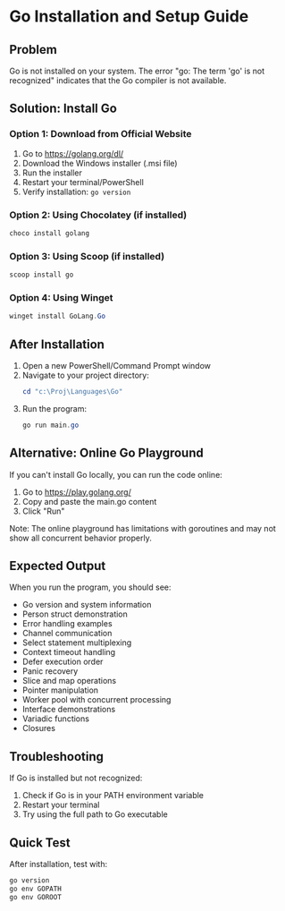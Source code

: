# Go Installation and Setup Guide

## Problem
Go is not installed on your system. The error "go: The term 'go' is not recognized" indicates that the Go compiler is not available.

## Solution: Install Go

### Option 1: Download from Official Website
1. Go to https://golang.org/dl/
2. Download the Windows installer (.msi file)
3. Run the installer
4. Restart your terminal/PowerShell
5. Verify installation: `go version`

### Option 2: Using Chocolatey (if installed)
```powershell
choco install golang
```

### Option 3: Using Scoop (if installed)
```powershell
scoop install go
```

### Option 4: Using Winget
```powershell
winget install GoLang.Go
```

## After Installation
1. Open a new PowerShell/Command Prompt window
2. Navigate to your project directory:
   ```powershell
   cd "c:\Proj\Languages\Go"
   ```
3. Run the program:
   ```powershell
   go run main.go
   ```

## Alternative: Online Go Playground
If you can't install Go locally, you can run the code online:
1. Go to https://play.golang.org/
2. Copy and paste the main.go content
3. Click "Run"

Note: The online playground has limitations with goroutines and may not show all concurrent behavior properly.

## Expected Output
When you run the program, you should see:
- Go version and system information
- Person struct demonstration
- Error handling examples
- Channel communication
- Select statement multiplexing
- Context timeout handling
- Defer execution order
- Panic recovery
- Slice and map operations
- Pointer manipulation
- Worker pool with concurrent processing
- Interface demonstrations
- Variadic functions
- Closures

## Troubleshooting
If Go is installed but not recognized:
1. Check if Go is in your PATH environment variable
2. Restart your terminal
3. Try using the full path to Go executable

## Quick Test
After installation, test with:
```powershell
go version
go env GOPATH
go env GOROOT
```
